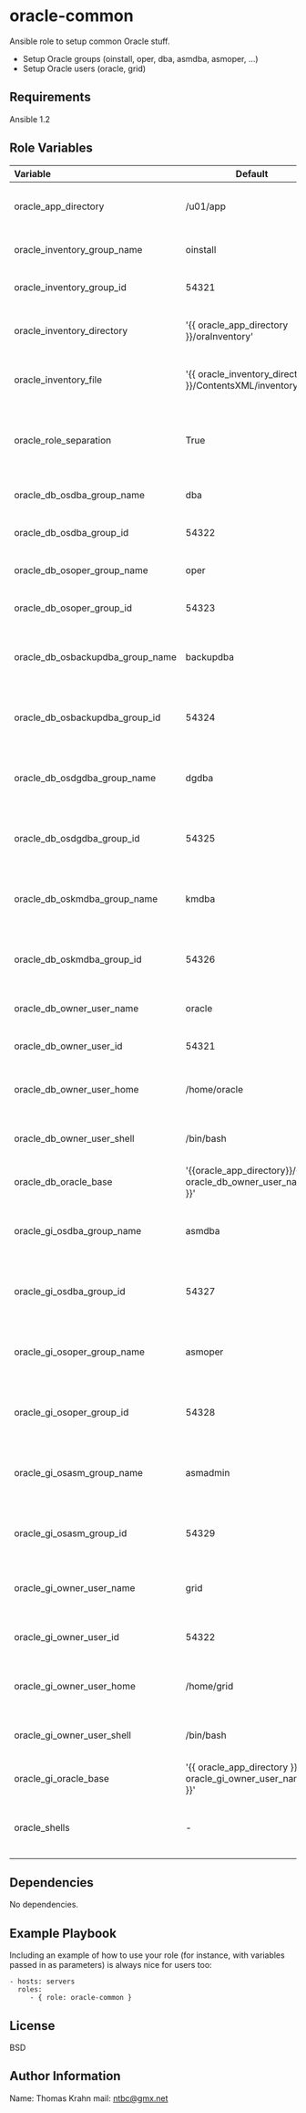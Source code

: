 oracle-common
=========

Ansible role to setup common Oracle stuff.

- Setup Oracle groups (oinstall, oper, dba, asmdba, asmoper, ...)
- Setup Oracle users (oracle, grid)

Requirements
------------

Ansible 1.2

Role Variables
--------------

Variable | Default | Meaning | Hints
:--- | --- | --- | :---
oracle_app_directory | /u01/app | Base directory under which Oracle products will be installed |
oracle_inventory_group_name |  oinstall | Name of Oracle Inventory owner group |
oracle_inventory_group_id | 54321 | GID of Oracle Inventory owner group |
oracle_inventory_directory | '{{ oracle_app_directory }}/oraInventory' | Directory where the Oracle Inventory will be stored |
oracle_inventory_file | '{{ oracle_inventory_directory }}/ContentsXML/inventory.xml' | Path to file containing the Oracle inventory |
oracle_role_separation | True | Set to True to create separate roles (dba, oper, backupdba, ...) else False |
oracle_db_osdba_group_name | dba | Name of DB group OSDBA | Only used if oracle_role_separation is set to True
oracle_db_osdba_group_id | 54322 | GID of DB group OSDBA | Only used if oracle_role_separation is set to True
oracle_db_osoper_group_name | oper | Name of DB group OSOPER | Only used if oracle_role_separation is set to True
oracle_db_osoper_group_id | 54323 | GID of DB group OSOPER | Only used if oracle_role_separation is set to True
oracle_db_osbackupdba_group_name |  backupdba | Name of DB group OSBACKUPDBA (new in 12c) | Only used if oracle_role_separation is set to True and an Oracle 12c DB is installed
oracle_db_osbackupdba_group_id | 54324 | GID of DB group OSBACKUPDBA (new in 12c) | Only used if oracle_role_separation is set to True and an Oracle 12c DB is installed
oracle_db_osdgdba_group_name | dgdba | Name of DB group OSDGDBA (new in 12c) | Only used if oracle_role_separation is set to True and an Oracle 12c DB is installed
oracle_db_osdgdba_group_id | 54325 | GID of DB group OSDGDBA (new in 12c) | Only used if oracle_role_separation is set to True and an Oracle 12c DB is installed
oracle_db_oskmdba_group_name | kmdba | Name of DB group OSKMDBA (new in 12c) | Only used if oracle_role_separation is set to True and an Oracle 12c DB is installed
oracle_db_oskmdba_group_id | 54326 | GID of DB group OSKMDBA (new in 12c) | Only used if oracle_role_separation is set to True and an Oracle 12c DB is installed
oracle_db_owner_user_name | oracle | Name of Oracle Database Software owner |
oracle_db_owner_user_id | 54321 | UID of Oracle Database Software owner |
oracle_db_owner_user_home | /home/oracle | Home directory of the Oracle Database Software owner |
oracle_db_owner_user_shell | /bin/bash | Shell used by the Oracle Database Software owner |
oracle_db_oracle_base | '{{oracle_app_directory}}/{{ oracle_db_owner_user_name }}' | ORACLE_BASE of Oracle Database
oracle_gi_osdba_group_name | asmdba | Name of GI group OSDBA | Only used is Grid Infrastructure is installed and oracle_role_separation is set to True
oracle_gi_osdba_group_id | 54327 | GID of GI group OSDBA | Only used is Grid Infrastructure is installed and oracle_role_separation is set to True
oracle_gi_osoper_group_name | asmoper | Name of GI group OSOPER | Only used is Grid Infrastructure is installed and oracle_role_separation is set to True
oracle_gi_osoper_group_id | 54328 | GID of GI group OSOPER | Only used is Grid Infrastructure is installed and oracle_role_separation is set to True
oracle_gi_osasm_group_name | asmadmin | Name of GI group OSASM | Only used is Grid Infrastructure is installed and oracle_role_separation is set to True
oracle_gi_osasm_group_id | 54329 | GID of GI group OSASM | Only used is Grid Infrastructure is installed and oracle_role_separation is set to True
oracle_gi_owner_user_name | grid | Name of Oracle Grid Infrastructure Software owner | Only used is Grid Infrastructure is installed
oracle_gi_owner_user_id | 54322 | UID of Oracle Grid Infrastructure Software owner | Only used is Grid Infrastructure is installed
oracle_gi_owner_user_home | /home/grid | Home directory of Oracle Grid Infrastructure owner | Only used is Grid Infrastructure is installed
oracle_gi_owner_user_shell| /bin/bash | Shell used by Oracle Grid Infrastructure owner | Only used is Grid Infrastructure is installed
oracle_gi_oracle_base | '{{ oracle_app_directory }}/{{ oracle_gi_owner_user_name }}' | ORACLE_BASE of Grid Infrastructure  | Only used is Grid Infrastructure is installed
oracle_shells | - | Variable containing typical shells and associated profile files | DON'T CHANGE IT

Dependencies
------------

No dependencies.

Example Playbook
----------------

Including an example of how to use your role (for instance, with variables passed in as parameters) is always nice for users too:

    - hosts: servers
      roles:
         - { role: oracle-common }

License
-------

BSD

Author Information
------------------

Name: Thomas Krahn
mail: ntbc@gmx.net

